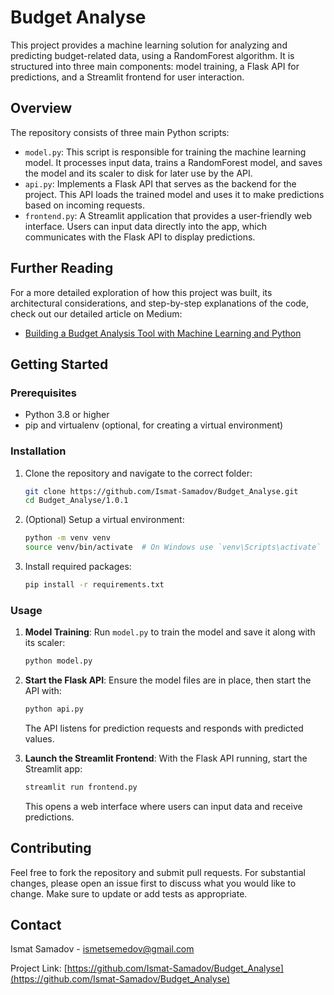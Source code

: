 # Budget Analyse

This project provides a machine learning solution for analyzing and predicting budget-related data, using a RandomForest algorithm. It is structured into three main components: model training, a Flask API for predictions, and a Streamlit frontend for user interaction.

## Overview

The repository consists of three main Python scripts:

- `model.py`: This script is responsible for training the machine learning model. It processes input data, trains a RandomForest model, and saves the model and its scaler to disk for later use by the API.
- `api.py`: Implements a Flask API that serves as the backend for the project. This API loads the trained model and uses it to make predictions based on incoming requests.
- `frontend.py`: A Streamlit application that provides a user-friendly web interface. Users can input data directly into the app, which communicates with the Flask API to display predictions.

## Further Reading

For a more detailed exploration of how this project was built, its architectural considerations, and step-by-step explanations of the code, check out our detailed article on Medium:
- [Building a Budget Analysis Tool with Machine Learning and Python](https://ismatsamadov.medium.com/building-a-budget-analysis-tool-with-machine-learning-and-python-77954b2ec7a9)

## Getting Started

### Prerequisites

- Python 3.8 or higher
- pip and virtualenv (optional, for creating a virtual environment)

### Installation

1. Clone the repository and navigate to the correct folder:
   ```bash
   git clone https://github.com/Ismat-Samadov/Budget_Analyse.git
   cd Budget_Analyse/1.0.1
   ```

2. (Optional) Setup a virtual environment:
   ```bash
   python -m venv venv
   source venv/bin/activate  # On Windows use `venv\Scripts\activate`
   ```

3. Install required packages:
   ```bash
   pip install -r requirements.txt
   ```

### Usage

1. **Model Training**:
   Run `model.py` to train the model and save it along with its scaler:
   ```bash
   python model.py
   ```

2. **Start the Flask API**:
   Ensure the model files are in place, then start the API with:
   ```bash
   python api.py
   ```
   The API listens for prediction requests and responds with predicted values.

3. **Launch the Streamlit Frontend**:
   With the Flask API running, start the Streamlit app:
   ```bash
   streamlit run frontend.py
   ```
   This opens a web interface where users can input data and receive predictions.

## Contributing

Feel free to fork the repository and submit pull requests. For substantial changes, please open an issue first to discuss what you would like to change. Make sure to update or add tests as appropriate.

## Contact

Ismat Samadov - [ismetsemedov@gmail.com](mailto:ismetsemedov@gmail.com)

Project Link: [https://github.com/Ismat-Samadov/Budget_Analyse](https://github.com/Ismat-Samadov/Budget_Analyse)